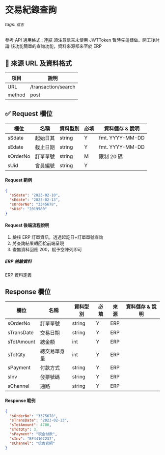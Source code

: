 # 交易紀錄查詢

###### tags: `信吉`

參考 API 通用格式 : [連結](/8noUxRMeTsWpyUam5wK3dQ)
須注意信吉未使用 JWTToken 暫時先這樣做。開工後討論
該功能簡單的查詢功能，資料來源都來至於 ERP

## 💠 來源 URL 及資料格式

| 項目   | 說明                |
| ------ | ------------------- |
| URL    | /transaction/search |
| method | post                |

## ✅ Request 欄位

| 欄位     | 名稱     | 資料型別 | 必填 | 資料儲存 & 說明 |
| -------- | -------- | -------- | ---- | --------------- |
| sSdate   | 起始日其 | string   | Y    | fmt. YYYY-MM-DD |
| sEdate   | 截止日期 | string   | Y    | fmt. YYYY-MM-DD |
| sOrderNo | 訂單單號 | string   | M    | 限制 20 碼      |
| sUid     | 會員編號 | string   | Y    |

#### Request 範例

```json
{
  "sSdate": "2023-02-10",
  "sEdate": "2023-02-13",
  "sOrderNo": "3345678",
  "sUid": "2019580"
}
```

#### Request 後端流程說明

1. 檢核 ERP 訂單資訊，透過起訖日+訂單單號查詢
2. 將查詢結果轉回給前端呈現
3. 查無資料回應 200，賦予空陣列即可

##### ERP 檢驗資料

ERP 資料定義

## Response 欄位

| 欄位       | 名稱         | 資料型別 | 必填 | 來源 | 資料儲存 & 說明 |
| ---------- | ------------ | -------- | ---- | ---- | --------------- |
| sOrderNo   | 訂單單號     | string   | Y    | ERP  |
| sTransDate | 交易日期     | string   | Y    | ERP  |
| sTotAmount | 總金額       | int      | Y    | ERP  |
| sTotQty    | 總交易單身量 | int      | Y    | ERP  |
| sPayment   | 付款方式     | string   | Y    | ERP  |
| sInv       | 發票號碼     | string   | Y    | ERP  |
| sChannel   | 通路         | string   | Y    | ERP  |

#### Response 範例

```json
{
  "sOrderNo": "3375678",
  "sTransDate": "2023-02-13",
  "sTotAmount": 4700,
  "sTotQty": 3,
  "sPayment": "現金付款",
  "sInv": "BF44102237",
  "sChannel": "信吉官網"
}
```

